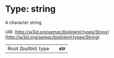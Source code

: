
# Type: string


A character string

URI: [http://w3id.org/semqc/biolinkml:types/String](http://w3id.org/semqc/biolinkml:types/String)

|  |  |  |
| --- | --- | --- |
| Root (builtin) type | | **str** |
